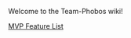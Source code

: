 Welcome to the Team-Phobos wiki!




[MVP Feature List](https://github.com/Mikhail-Kashin/Team-Phobos/wiki/MVP-Feature-List)